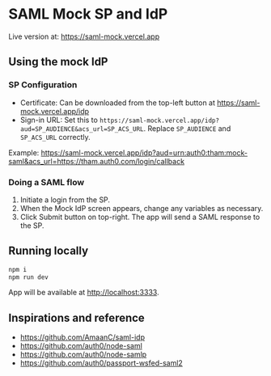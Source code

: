 # SAML Mock SP and IdP

Live version at: https://saml-mock.vercel.app

## Using the mock IdP

### SP Configuration

- Certificate: Can be downloaded from the top-left button at https://saml-mock.vercel.app/idp
- Sign-in URL: Set this to `https://saml-mock.vercel.app/idp?aud=SP_AUDIENCE&acs_url=SP_ACS_URL`. Replace `SP_AUDIENCE` and `SP_ACS_URL` correctly.

Example: https://saml-mock.vercel.app/idp?aud=urn:auth0:tham:mock-saml&acs_url=https://tham.auth0.com/login/callback

### Doing a SAML flow

1. Initiate a login from the SP.
2. When the Mock IdP screen appears, change any variables as necessary.
3. Click Submit button on top-right. The app will send a SAML response to the SP.

## Running locally

```bash
npm i
npm run dev
```

App will be available at [http://localhost:3333](http://localhost:3333).

## Inspirations and reference

- https://github.com/AmaanC/saml-idp
- https://github.com/auth0/node-saml
- https://github.com/auth0/node-samlp
- https://github.com/auth0/passport-wsfed-saml2
